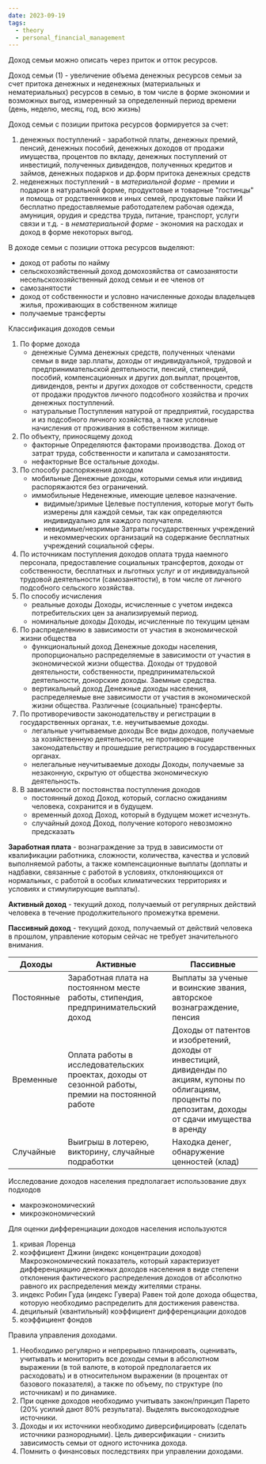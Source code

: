 ```yaml
---
date: 2023-09-19
tags:
  - theory
  - personal_financial_management
---
```

Доход семьи можно описать через приток и отток ресурсов.

Доход семьи (1)
\- увеличение объема денежных ресурсов семьи за счет притока денежных и неденежных (материальных и нематериальных) ресурсов в семью, в том числе в форме экономии и возможных выгод, измеренный за определенный период времени (день, неделю, месяц, год, всю жизнь)

Доход семьи с позиции притока ресурсов формируется за счет:
1) денежных поступлений
   \- заработной платы, денежных премий, пенсий, денежных пособий, денежных доходов от продажи имущества, процентов по вкладу, денежных поступлений от инвестиций, полученных дивидендов, полученных кредитов и займов, денежных подарков и др.форм притока денежных средств
2) неденежных поступлений
   \- в *материальной форме* - премии и подарки в натуральной форме, продуктовые и товарные "гостинцы" и помощь от родственников и иных семей, продуктовые пайки И бесплатно предоставляемые работодателем рабочая одежда, амуниция, орудия и средства труда, питание, транспорт, услуги связи и т.д.
   \- в *нематериальной форме* - экономия на расходах и доход в форме некоторых выгод.

В доходе семьи с позиции оттока ресурсов выделяют:
- доход от работы по найму
- сельскохозяйственный доход домохозяйства от самозанятости несельскохозяйственный доход семьи и ее членов от
- самозанятости
- доход от собственности и условно начисленные доходы владельцев жилья, проживающих в собственном жилище
- получаемые трансферты

Классификация доходов семьи
1. По форме дохода
   - денежные
     Сумма денежных средств, полученных членами семьи в виде зар.платы, доходы от индивидуальной, трудовой и предпринимательской деятельности, пенсий, стипендий, пособий, компенсационных и других доп.выплат, процентов, дивидендов, ренты и других доходов от собственности, средств от продажи продуктов личного подсобного хозяйства и прочих денежных поступлений.
   - натуральные
     Поступления натурой от предприятий, государства и из подсобного личного хозяйства, а также условные начисления от проживания в собственном жилище.
2. По объекту, приносящему доход
   - факторные
     Определяются факторами производства. Доход от затрат труда, собственности и капитала и самозанятости.
   - нефакторные
     Все остальные доходы.
1. По способу распоряжения доходом
   - мобильные
     Денежные доходы, которыми семья или индивид распоряжаются без ограничений.
   - иммобильные
     Неденежные, имеющие целевое назначение.
     - видимые/зримые
       Целевые поступления, которые могут быть измерены для каждой семьи, так как определяются индивидуально для каждого получателя.
     - невидимые/незримые
       Затраты государственных учреждений и некоммерческих организаций на содержание бесплатных учреждений социальной сферы.
4. По источникам поступления доходов
   оплата труда наемного персонала, предоставление социальных трансфертов, доходы от собственности, бесплатных и льготных услуг и от индивидуальной трудовой деятельности (самозанятости), в том числе от личного подсобного сельского хозяйства.
5. По способу исчисления
   - реальные доходы
     Доходы, исчисленные с учетом индекса потребительских цен за анализируемый период.
   - номинальные доходы
     Доходы, исчисленные по текущим ценам
 6. По распределению в зависимости от участия в экономической жизни общества
    - функциональный доход
      Денежные доходы населения, пропорционально распределяемые в зависимости от участия в экономической жизни общества. Доходы от трудовой деятельности, собственности, предпринимательской деятельности, донорские доходы. Заемные средства.
    - вертикальный доход
      Денежные доходы населения, распределяемые вне зависимости от участия в экономической жизни общества. Различные (социальные) трансферты.
  7. По противоречивости законодательству и регистрации в государственных органах, т.е. неучитываемые доходы.
     - легальные учитываемые доходы
       Все виды доходов, получаемые за хозяйственную деятельности, не противоречащие законодательству и прошедшие регистрацию в государственных органах.
     - нелегальные неучитываемые доходы
       Доходы, получаемые за незаконную, скрытую от общества экономическую деятельность.
  8. В зависимости от постоянства поступления доходов
     - постоянный доход
       Доход, который, согласно ожиданиям человека, сохранится и в будущем.
     - временный доход
       Доход, который в будущем может исчезнуть.
     - случайный доход
       Доход, получение которого невозможно предсказать

**Заработная плата** - вознаграждение за труд в зависимости от квалификации работника, сложности, количества, качества и условий выполняемой работы, а также компенсационные выплаты (доплаты и надбавки, связанные с работой в условиях, отклоняющихся от нормальных, с работой в особых климатических территориях и условиях и стимулирующие выплаты).

**Активный доход** - текущий доход, получаемый от регулярных действий человека в течение продолжительного промежутка времени.

**Пассивный доход** - текущий доход, получаемый от действий человека в прошлом, управление которым сейчас не требует значительного внимания.

| Доходы     | Активные                                                                                           | Пассивные                                                                                                                                                    |
| ---------- | -------------------------------------------------------------------------------------------------- | ------------------------------------------------------------------------------------------------------------------------------------------------------------ |
| Постоянные | Заработная плата на постоянном месте работы, стипендия, предпринимательский доход                  | Выплаты за ученые и воинские звания, авторское вознаграждение, пенсия                                                                                        |
| Временные  | Оплата работы в исследовательских проектах, доходы от сезонной работы, премии на постоянной работе | Доходы от патентов и изобретений, доходы от инвестиций, дивиденды по акциям, купоны по облигациям, проценты по депозитам, доходы от сдачи имущества в аренду |
| Случайные  | Выигрыш в лотерею, викторину, случайные подработки                                                 | Находка денег, обнаружение ценностей (клад)                                                                                                                  |            |                                                                                                    |                                                                                                                                                              |

Исследование доходов населения предполагает использование двух подходов
- макроэкономический
- микроэкономический

Для оценки дифференциации доходов населения используются
1. кривая Лоренца
2. коэффициент Джини (индекс концентрации доходов)
   Макроэкономический показатель, который характеризует дифференциацию денежных доходов населения в виде степени отклонения фактического распределения доходов от абсолютно равного их распределения между жителями страны.
3. индекс Робин Гуда (индекс Гувера)
   Равен той доле дохода общества, которую необходимо распределить для достижения равенства.
1. децильный (квантильный) коэффициент дифференциации доходов
2. коэффициент фондов

Правила управления доходами.
1. Необходимо регулярно и непрерывно планировать, оценивать, учитывать и мониторить все доходы семьи в абсолютном выражении (в той валюте, в которой предполагается их расходовать) и в относительном выражении (в процентах от базового показателя), а также по объему, по структуре (по источникам) и по динамике.
2. При оценке доходов необходимо учитывать закон/принцип Парето (20% усилий дают 80% результата). Выделять высокодоходные источники.
3. Доходы и их источники необходимо диверсифицировать (сделать источники разнородными). Цель диверсификации - снизить зависимость семьи от одного источника дохода.
4. Помнить о финансовых последствиях при управлении доходами.

